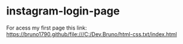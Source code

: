 # instagram-login-page
For acess my first page this link:
https://bruno1790.github/file:///C:/Dev.Bruno/html-css.txt/index.html
